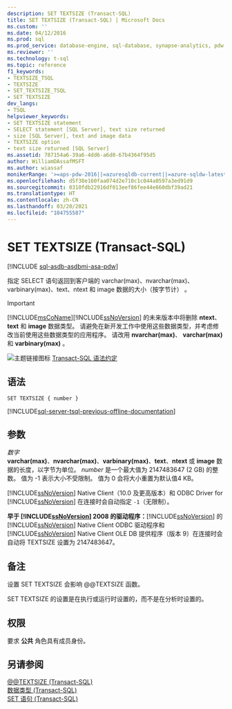 ```yaml
---
description: SET TEXTSIZE (Transact-SQL)
title: SET TEXTSIZE (Transact-SQL) | Microsoft Docs
ms.custom: ''
ms.date: 04/12/2016
ms.prod: sql
ms.prod_service: database-engine, sql-database, synapse-analytics, pdw
ms.reviewer: ''
ms.technology: t-sql
ms.topic: reference
f1_keywords:
- TEXTSIZE_TSQL
- TEXTSIZE
- SET_TEXTSIZE_TSQL
- SET TEXTSIZE
dev_langs:
- TSQL
helpviewer_keywords:
- SET TEXTSIZE statement
- SELECT statement [SQL Server], text size returned
- size [SQL Server], text and image data
- TEXTSIZE option
- text size returned [SQL Server]
ms.assetid: 787154a6-39a6-4dd6-a6d0-67b4364f95d5
author: WilliamDAssafMSFT
ms.author: wiassaf
monikerRange: '>=aps-pdw-2016||=azuresqldb-current||=azure-sqldw-latest||>=sql-server-2016||>=sql-server-linux-2017||=azuresqldb-mi-current'
ms.openlocfilehash: d5f38e160faa074d2e710c1c044a0597a3ed91d9
ms.sourcegitcommit: 0310fdb22916df013eef86fee44e660dbf39ad21
ms.translationtype: HT
ms.contentlocale: zh-CN
ms.lasthandoff: 03/20/2021
ms.locfileid: "104755587"
---
```

# <a name="set-textsize-transact-sql"></a>SET TEXTSIZE (Transact-SQL)
[!INCLUDE [sql-asdb-asdbmi-asa-pdw](../../includes/applies-to-version/sql-asdb-asdbmi-asa-pdw.md)]

  指定 SELECT 语句返回到客户端的 varchar(max)、nvarchar(max)、varbinary(max)、text、ntext 和 image 数据的大小（按字节计）     。  
  
> [!IMPORTANT]
>  [!INCLUDE[msCoName](../../includes/msconame-md.md)][!INCLUDE[ssNoVersion](../../includes/ssnoversion-md.md)] 的未来版本中将删除 **ntext**、**text** 和 **image** 数据类型。 请避免在新开发工作中使用这些数据类型，并考虑修改当前使用这些数据类型的应用程序。 请改用 **nvarchar(max)**、 **varchar(max)** 和 **varbinary(max)** 。  
  
 ![主题链接图标](../../database-engine/configure-windows/media/topic-link.gif "“主题链接”图标") [Transact-SQL 语法约定](../../t-sql/language-elements/transact-sql-syntax-conventions-transact-sql.md)  
  
## <a name="syntax"></a>语法  
  
```syntaxsql
SET TEXTSIZE { number }   
```  
  
[!INCLUDE[sql-server-tsql-previous-offline-documentation](../../includes/sql-server-tsql-previous-offline-documentation.md)]

## <a name="arguments"></a>参数
 *数字*  
 **varchar(max)**、**nvarchar(max)**、**varbinary(max)**、**text**、**ntext** 或 **image** 数据的长度，以字节为单位。 *number* 是一个最大值为 2147483647 (2 GB) 的整数。  值为 -1 表示大小不受限制。 值为 0 会将大小重置为默认值4 KB。  
  
 [!INCLUDE[ssNoVersion](../../includes/ssnoversion-md.md)] Native Client（10.0 及更高版本）和 ODBC Driver for [!INCLUDE[ssNoVersion](../../includes/ssnoversion-md.md)] 在连接时会自动指定 `-1`（无限制）。  
  
 **早于 [!INCLUDE[ssNoVersion](../../includes/ssnoversion-md.md)] 2008 的驱动程序：**[!INCLUDE[ssNoVersion](../../includes/ssnoversion-md.md)] 的 [!INCLUDE[ssNoVersion](../../includes/ssnoversion-md.md)] Native Client ODBC 驱动程序和 [!INCLUDE[ssNoVersion](../../includes/ssnoversion-md.md)] Native Client OLE DB 提供程序（版本 9）在连接时会自动将 TEXTSIZE 设置为 2147483647。  
  
## <a name="remarks"></a>备注  
 设置 SET TEXTSIZE 会影响 @@TEXTSIZE 函数。  
  
 SET TEXTSIZE 的设置是在执行或运行时设置的，而不是在分析时设置的。  
  
## <a name="permissions"></a>权限  
 要求 **公共** 角色具有成员身份。  
  
## <a name="see-also"></a>另请参阅  
 [@@TEXTSIZE (Transact-SQL)](../../t-sql/functions/textsize-transact-sql.md)   
 [数据类型 (Transact-SQL)](../../t-sql/data-types/data-types-transact-sql.md)   
 [SET 语句 (Transact-SQL)](../../t-sql/statements/set-statements-transact-sql.md)  
  
  

